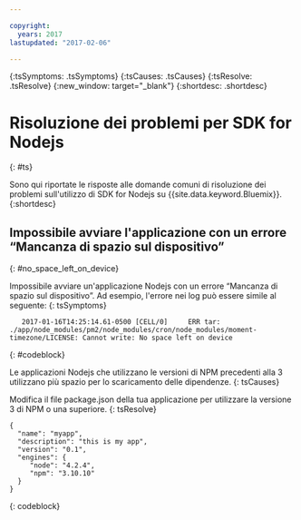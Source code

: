 ```yaml
---

copyright:
  years: 2017
lastupdated: "2017-02-06"

---
```


{:tsSymptoms: .tsSymptoms}
{:tsCauses: .tsCauses}
{:tsResolve: .tsResolve}
{:new_window: target="_blank"}
{:shortdesc: .shortdesc}

# Risoluzione dei problemi per SDK for Nodejs
{: #ts}


Sono qui riportate le risposte alle domande comuni di risoluzione dei problemi sull'utilizzo di SDK for Nodejs su {{site.data.keyword.Bluemix}}.
{:shortdesc}

## Impossibile avviare l'applicazione con un errore “Mancanza di spazio sul dispositivo”
{: #no_space_left_on_device}


Impossibile avviare un'applicazione Nodejs  con un errore “Mancanza di spazio sul dispositivo”. Ad esempio, l'errore nei log può essere simile al seguente:
{: tsSymptoms}

```
   2017-01-16T14:25:14.61-0500 [CELL/0]     ERR tar: ./app/node_modules/pm2/node_modules/cron/node_modules/moment-timezone/LICENSE: Cannot write: No space left on device

```
{: #codeblock}

Le applicazioni Nodejs che utilizzano le versioni di NPM precedenti alla 3 utilizzano più spazio per lo scaricamento delle dipendenze.
{: tsCauses}

Modifica il file package.json della tua applicazione per utilizzare la versione 3 di NPM o una superiore.
{: tsResolve}

```
{
  "name": "myapp",
  "description": "this is my app",
  "version": "0.1",
  "engines": {
     "node": "4.2.4",
     "npm": "3.10.10"
  }
}
```
{: codeblock}
